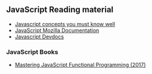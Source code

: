 ## JavaScript Reading material


- [Javascript concepts you must know well](http://javascriptissexy.com/16-javascript-concepts-you-must-know-well/)
- [JavaScript Mozilla Documentation](https://developer.mozilla.org/bm/docs/Web/JavaScript)
- [Javascript Devdocs](http://devdocs.io/javascript/)

### JavaScript Books

- [Mastering JavaScript Functional Programming (2017)](https://drive.google.com/file/d/17cyg2gK7kjOgH1AOKi8na3JYtNcj0YpC/view)
